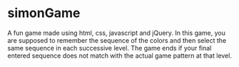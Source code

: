# simonGame
A fun game made using html, css, javascript and jQuery.
In this game, you are supposed to remember the sequence of the colors and then select the same sequence in each successive level.
The game ends if your final entered sequence does not match with the actual game pattern at that level.
